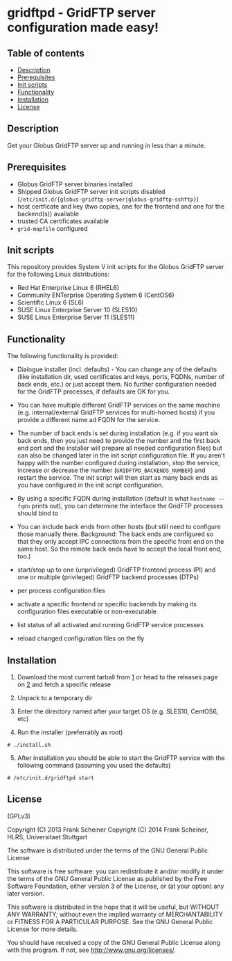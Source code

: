 # gridftpd - GridFTP server configuration made easy! #

## Table of contents ##

  * [Description](#description)
  * [Prerequisites](#prerequisites)
  * [Init scripts](#init-scripts)
  * [Functionality](#functionality)
  * [Installation](#installation)
  * [License](#license)

## Description ##

Get your Globus GridFTP server up and running in less than a minute.

## Prerequisites ##

  * Globus GridFTP server binaries installed
  * Shipped Globus GridFTP server init scripts disabled
(`/etc/init.d/{globus-gridftp-server|globus-gridftp-sshftp}`)
  * host certficate and key (two copies, one for the frontend and one for the
backend(s)) available
  * trusted CA certificates available
  * `grid-mapfile` configured

## Init scripts ##

This repository provides System V init scripts for the Globus GridFTP server for
the following Linux distributions:

  * Red Hat Enterprise Linux 6 (RHEL6)
  * Community ENTerprise Operating System 6 (CentOS6)
  * Scientific Linux 6 (SL6)
  * SUSE Linux Enterprise Server 10 (SLES10)
  * SUSE Linux Enterprise Server 11 (SLES11)

## Functionality ##

The following functionality is provided:

  * Dialogue installer (incl. defaults) - You can change any of the
defaults (like installation dir, used certificates and keys, ports,
FQDNs, number of back ends, etc.) or just accept them. No further
configuration needed for the GridFTP processes, if defaults are OK for you.

  * You can have multiple different GridFTP services on the same machine
(e.g. internal/external GridFTP services for multi-homed hosts) if you
provide a different name ad FQDN for the service.

  * The number of back ends is set during installation (e.g. if you want
six back ends, then you just need to provide the number and the first
back end port and the installer will prepare all needed configuration files) but
can also be changed later in the init script configuration file. If you aren't
happy with the number configured during installation, stop the service,
increase or decrease the number (`GRIDFTPD_BACKENDS_NUMBER`) and restart the
service. The init script will then start as many back ends as you have
configured in the init script configuration.

  * By using a specific FQDN during installation (default is what
`hostname --fqdn` prints out), you can determine the interface the
GridFTP processes should bind to

  * You can include back ends from other hosts (but still need to
configure those manually there. Background: The back ends are configured
so that they only accept IPC connections from the specific front end on
the same host. So the remote back ends have to accept the local front
end, too.)

  * start/stop up to one (unprivileged) GridFTP frontend process (PI) and one or
multiple (privileged) GridFTP backend processes (DTPs)

  * per process configuration files

  * activate a specific frontend or specific backends by making its
configuration files executable or non-executable

  * list status of all activated and running GridFTP service processes

  * reload changed configuration files on the fly

## Installation ##

  1. Download the most current tarball from [1] or head to the releases page on
[2] and fetch a specific release

  2. Unpack to a temporary dir

  3. Enter the directory named after your target OS (e.g. SLES10, CentOS6, etc)

  4. Run the installer (preferrably as root)

  ```shell
  # ./install.sh
  ```

  5. After installation you should be able to start the GridFTP service with the
following command (assuming you used the defaults)

  ```shell
  # /etc/init.d/gridftpd start
  ```

[1]: https://github.com/fr4nk5ch31n3r/gridftpd/archive/master.tar.gz
[2]: https://github.com/fr4nk5ch31n3r/gridftpd/releases

## License ##

(GPLv3)

Copyright (C) 2013 Frank Scheiner
Copyright (C) 2014 Frank Scheiner, HLRS, Universitaet Stuttgart

The software is distributed under the terms of the GNU General Public License

This software is free software: you can redistribute it and/or modify
it under the terms of the GNU General Public License as published by
the Free Software Foundation, either version 3 of the License, or
(at your option) any later version.

This software is distributed in the hope that it will be useful,
but WITHOUT ANY WARRANTY; without even the implied warranty of
MERCHANTABILITY or FITNESS FOR A PARTICULAR PURPOSE.  See the
GNU General Public License for more details.

You should have received a copy of the GNU General Public License
along with this program.  If not, see <http://www.gnu.org/licenses/>.

